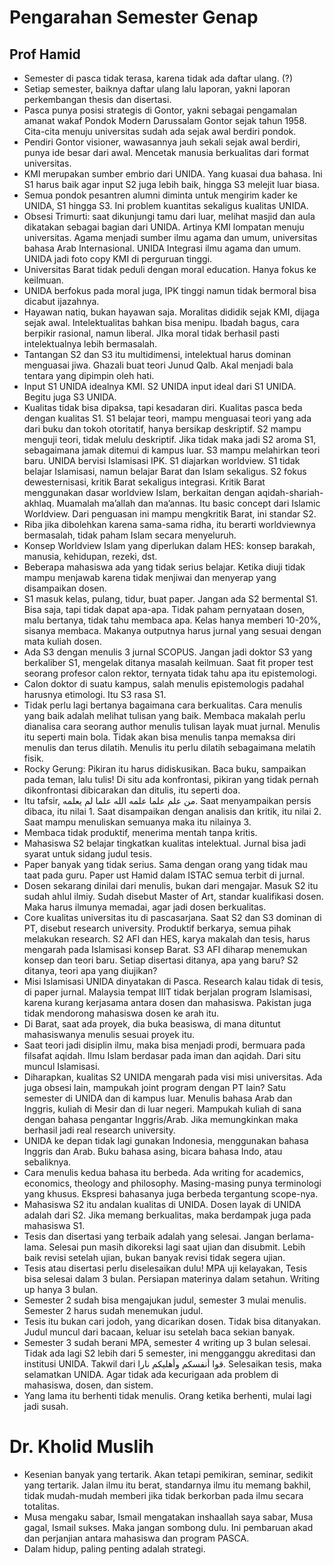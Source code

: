 # Pengarahan Semester Genap
## Prof Hamid
- Semester di pasca tidak terasa, karena tidak ada daftar ulang. (?)
- Setiap semester, baiknya daftar ulang lalu laporan, yakni laporan perkembangan thesis dan disertasi.
- Pasca punya posisi strategis di Gontor, yakni sebagai pengamalan amanat wakaf Pondok Modern Darussalam Gontor sejak tahun 1958. Cita-cita menuju universitas sudah ada sejak awal berdiri pondok.
- Pendiri Gontor visioner, wawasannya jauh sekali sejak awal berdiri, punya ide besar dari awal. Mencetak manusia berkualitas dari format universitas.
- KMI merupakan sumber embrio dari UNIDA. Yang kuasai dua bahasa. Ini S1 harus baik agar input S2 juga lebih baik, hingga S3 melejit luar biasa.
- Semua pondok pesantren alumni diminta untuk mengirim kader ke UNIDA, S1 hingga S3. Ini problem kuantitas sekaligus kualitas UNIDA.
- Obsesi Trimurti: saat dikunjungi tamu dari luar, melihat masjid dan aula dikatakan sebagai bagian dari UNIDA. Artinya KMI lompatan menuju universitas. Agama menjadi sumber ilmu agama dan umum, universitas bahasa Arab Internasional. UNIDA Integrasi ilmu agama dan umum. UNIDA jadi foto copy KMI di perguruan tinggi. 
- Universitas Barat tidak peduli dengan moral education. Hanya fokus ke keilmuan.
- UNIDA berfokus pada moral juga, IPK tinggi namun tidak bermoral bisa dicabut ijazahnya. 
- Hayawan natiq, bukan hayawan saja. Moralitas dididik sejak KMI, dijaga sejak awal. Intelektualitas bahkan bisa menipu. Ibadah bagus, cara berpikir rasional, namun liberal. JIka moral tidak berhasil pasti intelektualnya lebih bermasalah.
- Tantangan S2 dan S3 itu multidimensi, intelektual harus dominan menguasai jiwa. Ghazali buat teori Junud Qalb. Akal menjadi bala tentara yang dipimpin oleh hati. 
- Input S1 UNIDA idealnya KMI. S2 UNIDA input ideal dari S1 UNIDA. Begitu juga S3 UNIDA.
- Kualitas tidak bisa dipaksa, tapi kesadaran diri. Kualitas pasca beda dengan kualitas S1. S1 belajar teori, mampu menguasai teori yang ada dari buku dan tokoh otoritatif, hanya bersikap deskriptif. S2 mampu menguji teori, tidak melulu deskriptif. Jika tidak maka jadi S2 aroma S1, sebagaimana jamak ditemui di kampus luar. S3 mampu melahirkan teori baru. UNIDA bervisi Islamisasi IPK. S1 diajarkan worldview. S1 tidak belajar Islamisasi, namun belajar Barat dan Islam sekaligus. S2 fokus dewesternisasi, kritik Barat sekaligus integrasi. Kritik Barat menggunakan dasar worldview Islam, berkaitan dengan aqidah-shariah-akhlaq. Muamalah ma’allah dan ma’annas. Itu basic concept dari Islamic Worldview. Dari penguasan ini mampu mengkritik Barat, ini standar S2.
- Riba jika dibolehkan karena sama-sama ridha, itu berarti worldviewnya bermasalah, tidak paham Islam secara menyeluruh.
- Konsep Worldview Islam yang diperlukan dalam HES: konsep barakah, manusia, kehidupan, rezeki, dst.
- Beberapa mahasiswa ada yang tidak serius belajar. Ketika diuji tidak mampu menjawab karena tidak menjiwai dan menyerap yang disampaikan dosen. 
- S1 masuk kelas, pulang, tidur, buat paper. Jangan ada S2 bermental S1. Bisa saja, tapi tidak dapat apa-apa. Tidak paham pernyataan dosen, malu bertanya, tidak tahu membaca apa. Kelas hanya memberi 10-20%, sisanya membaca. Makanya outputnya harus jurnal yang sesuai dengan mata kuliah dosen.
- Ada S3 dengan menulis 3 jurnal SCOPUS. Jangan jadi doktor S3 yang berkaliber S1, mengelak ditanya masalah keilmuan. Saat fit proper test seorang profesor calon rektor, ternyata tidak tahu apa itu epistemologi.
- Calon doktor di suatu kampus, salah menulis  epistemologis padahal harusnya etimologi. Itu S3 rasa S1. 
- Tidak perlu lagi bertanya bagaimana cara berkualitas. Cara menulis yang baik adalah melihat tulisan yang baik. Membaca makalah perlu dianalisa cara seorang author menulis tulisan layak muat jurnal. Menulis itu seperti main bola. Tidak akan bisa menulis tanpa memaksa diri menulis dan terus dilatih. Menulis itu perlu dilatih sebagaimana melatih fisik.
- Rocky Gerung: Pikiran itu harus didiskusikan. Baca buku, sampaikan pada teman, lalu tulis! Di situ ada konfrontasi, pikiran yang tidak pernah dikonfrontasi dibicarakan dan ditulis, itu seperti doa.
- Itu tafsir, من علم علما علمه الله علما لم يعلمه. Saat menyampaikan persis dibaca, itu nilai 1. Saat disampaikan dengan analisis dan kritik, itu nilai 2. Saat mampu menuliskan semuanya maka itu nilainya 3. 
- Membaca tidak produktif, menerima mentah tanpa kritis.
- Mahasiswa S2 belajar tingkatkan kualitas intelektual. Jurnal bisa jadi syarat untuk sidang judul tesis.
- Paper banyak yang tidak serius. Sama dengan orang yang tidak mau taat pada guru. Paper ust Hamid dalam ISTAC semua terbit di jurnal. 
- Dosen sekarang dinilai dari menulis, bukan dari mengajar. Masuk S2 itu sudah ahlul ilmiy. Sudah disebut Master of Art, standar kualifikasi dosen. Maka harus ilmunya memadai, agar jadi dosen berkualitas. 
- Core kualitas universitas itu di pascasarjana. Saat S2 dan S3 dominan di PT, disebut research university. Produktif berkarya, semua pihak melakukan research. S2 AFI dan HES, karya makalah dan tesis, harus mengarah pada Islamisasi konsep Barat. S3 AFI diharap menemukan konsep dan teori baru. Setiap disertasi ditanya, apa yang baru? S2 ditanya, teori apa yang diujikan? 
- Misi Islamisasi UNIDA dinyatakan di Pasca. Research kalau tidak di tesis, di paper jurnal. Malaysia tempat IIIT tidak berjalan program Islamisasi, karena kurang kerjasama antara dosen dan mahasiswa. Pakistan juga tidak mendorong mahasiswa dosen ke arah itu. 
- Di Barat, saat ada proyek, dia buka beasiswa, di mana dituntut mahasiswanya menulis sesuai proyek itu. 
- Saat teori jadi disiplin ilmu, maka bisa menjadi prodi, bermuara pada filsafat aqidah. Ilmu Islam berdasar pada iman dan aqidah. Dari situ muncul Islamisasi.
- Diharapkan, kualitas S2 UNIDA mengarah pada visi misi universitas. Ada juga obsesi lain, mampukah joint program dengan PT lain? Satu semester di UNIDA dan di kampus luar. Menulis bahasa Arab dan Inggris, kuliah di Mesir dan di luar negeri. Mampukah kuliah di sana dengan bahasa pengantar Inggris/Arab. Jika memungkinkan maka berhasil jadi real research university. 
- UNIDA ke depan tidak lagi gunakan Indonesia, menggunakan bahasa Inggris dan Arab. Buku bahasa asing, bicara bahasa Indo, atau sebaliknya. 
- Cara menulis kedua bahasa itu berbeda. Ada writing for academics, economics, theology and philosophy. Masing-masing punya terminologi yang khusus. Ekspresi bahasanya juga berbeda tergantung scope-nya. 
- Mahasiswa S2 itu andalan kualitas di UNIDA. Dosen layak di UNIDA adalah dari S2. Jika memang berkualitas, maka berdampak juga pada mahasiswa S1.
- Tesis dan disertasi yang terbaik adalah yang selesai. Jangan berlama-lama. Selesai pun masih dikoreksi lagi saat ujian dan disubmit. Lebih baik revisi setelah ujian, bukan banyak revisi tidak segera ujian. 
- Tesis atau disertasi perlu diselesaikan dulu! MPA uji kelayakan, Tesis bisa selesai dalam 3 bulan. Persiapan materinya dalam setahun. Writing up hanya 3 bulan. 
- Semester 2 sudah bisa mengajukan judul, semester 3 mulai menulis. Semester 2 harus sudah menemukan judul.
- Tesis itu bukan cari jodoh, yang dicarikan dosen. Tidak bisa ditanyakan. Judul muncul dari bacaan, keluar isu setelah baca sekian banyak.
- Semester 3 sudah berani MPA, semester 4 writing up 3 bulan selesai. Tidak ada lagi S2 lebih dari 5 semester, ini mengganggu akreditasi dan institusi UNIDA. Takwil dari قوا أنفسكم وأهليكم نارا. Selesaikan tesis, maka selamatkan UNIDA. Agar tidak ada kecurigaan ada problem di mahasiswa, dosen, dan sistem.
- Yang lama itu berhenti tidak menulis. Orang ketika berhenti, mulai lagi jadi susah.
  
# Dr. Kholid Muslih
- Kesenian banyak yang tertarik. Akan tetapi pemikiran, seminar, sedikit yang tertarik. Jalan ilmu itu berat, standarnya ilmu itu memang bakhil, tidak mudah-mudah memberi jika tidak berkorban pada ilmu secara totalitas.
- Musa mengaku sabar, Ismail mengatakan inshaallah saya sabar, Musa gagal, Ismail sukses. Maka jangan sombong dulu. Ini pembaruan akad dan perjanjian antara mahasiswa dan program PASCA.
- Dalam hidup, paling penting adalah strategi.